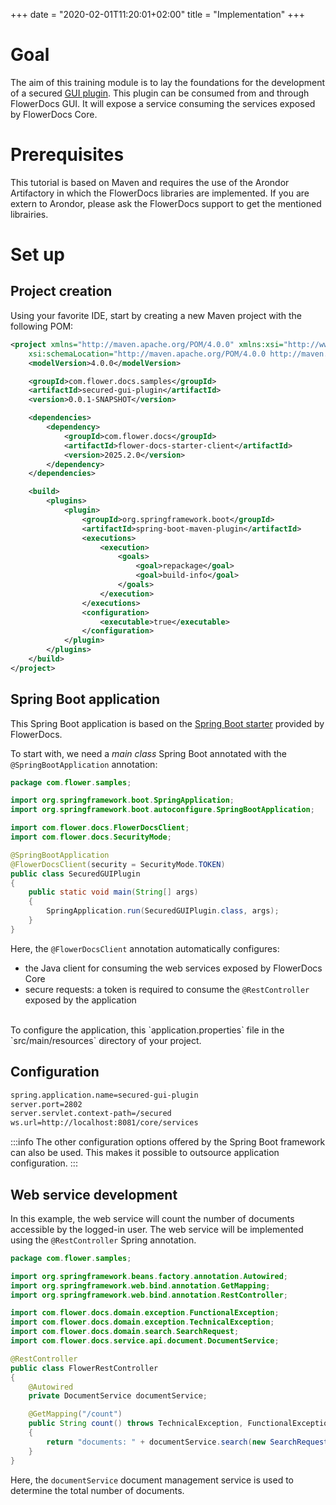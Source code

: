 +++
 date = "2020-02-01T11:20:01+02:00"
title = "Implementation"
+++

# Goal

The aim of this training module is to lay the foundations for the development of a secured [GUI plugin](broken-link.md).
This plugin can be consumed from and through FlowerDocs GUI. It will expose a service consuming the services exposed by FlowerDocs Core.


# Prerequisites

This tutorial is based on Maven and requires the use of the Arondor Artifactory in which the FlowerDocs libraries are implemented.
If you are extern to Arondor, please ask the FlowerDocs support to get the mentioned librairies.

# Set up

## Project creation

Using your favorite IDE, start by creating a new Maven project with the following POM: 

```xml
<project xmlns="http://maven.apache.org/POM/4.0.0" xmlns:xsi="http://www.w3.org/2001/XMLSchema-instance"
	xsi:schemaLocation="http://maven.apache.org/POM/4.0.0 http://maven.apache.org/xsd/maven-4.0.0.xsd">
	<modelVersion>4.0.0</modelVersion>

    <groupId>com.flower.docs.samples</groupId>
    <artifactId>secured-gui-plugin</artifactId>
    <version>0.0.1-SNAPSHOT</version>

	<dependencies>
		<dependency>
			<groupId>com.flower.docs</groupId>
			<artifactId>flower-docs-starter-client</artifactId>
			<version>2025.2.0</version>
		</dependency>
	</dependencies>

	<build>
		<plugins>
			<plugin>
				<groupId>org.springframework.boot</groupId>
				<artifactId>spring-boot-maven-plugin</artifactId>
				<executions>
					<execution>
						<goals>
							<goal>repackage</goal>
							<goal>build-info</goal>
						</goals>
					</execution>
				</executions>
				<configuration>
					<executable>true</executable>
				</configuration>
			</plugin>
		</plugins>
	</build>
</project>
```

## Spring Boot application

This Spring Boot application is based on the [Spring Boot starter](broken-link.md) provided by FlowerDocs.

To start with, we need a _main class_ Spring Boot annotated with the `@SpringBootApplication` annotation: 

```java
package com.flower.samples;

import org.springframework.boot.SpringApplication;
import org.springframework.boot.autoconfigure.SpringBootApplication;

import com.flower.docs.FlowerDocsClient;
import com.flower.docs.SecurityMode;

@SpringBootApplication
@FlowerDocsClient(security = SecurityMode.TOKEN)
public class SecuredGUIPlugin
{
	public static void main(String[] args)
	{
		SpringApplication.run(SecuredGUIPlugin.class, args);
	}
}
```

Here, the `@FlowerDocsClient` annotation automatically configures: 

* the Java client for consuming the web services exposed by FlowerDocs Core
* secure requests: a token is required to consume the `@RestController` exposed by the application

<br/>
To configure the application, this `application.properties` file in the `src/main/resources` directory of your project. 

## Configuration

```bash
spring.application.name=secured-gui-plugin
server.port=2802
server.servlet.context-path=/secured
ws.url=http://localhost:8081/core/services
```
:::info
The other configuration options offered by the Spring Boot framework can also be used.
This makes it possible to outsource application configuration.
:::

## Web service development

In this example, the web service will count the number of documents accessible by the logged-in user.
The web service will be implemented using the `@RestController` Spring annotation.

```java
package com.flower.samples;

import org.springframework.beans.factory.annotation.Autowired;
import org.springframework.web.bind.annotation.GetMapping;
import org.springframework.web.bind.annotation.RestController;

import com.flower.docs.domain.exception.FunctionalException;
import com.flower.docs.domain.exception.TechnicalException;
import com.flower.docs.domain.search.SearchRequest;
import com.flower.docs.service.api.document.DocumentService;

@RestController
public class FlowerRestController
{
	@Autowired
	private DocumentService documentService;

	@GetMapping("/count")
	public String count() throws TechnicalException, FunctionalException
	{
		return "documents: " + documentService.search(new SearchRequest()).getFound();
	}
}
```

Here, the `documentService` document management service is used to determine the total number of documents.
